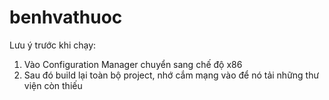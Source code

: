 # benhvathuoc
Lưu ý trước khi chạy:

1. Vào Configuration Manager chuyển sang chế độ x86
2. Sau đó build lại toàn bộ project, nhớ cắm mạng vào để nó tải những thư viện còn thiếu
